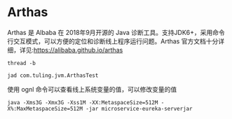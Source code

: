 # Arthas

Arthas 是 Albaba 在 2018年9月开源的 Java 诊断工具。支持JDK6+，采用命令行交互模式，可以方便的定位和诊断线上程序运行问题。Arthas 官方文档十分详细，详见:https://alibaba.github.io/arthas



`thread -b` 

`jad com.tuling.jvm.ArthasTest`

使用 ognl 命令可以查看线上系统变量的值，可以修改变量的值



`java -Xms3G -Xmx3G -Xss1M -XX:MetaspaceSize=512M -X%:MaxMetaspaceSize=512M -jar microservice-eureka-serverjar`